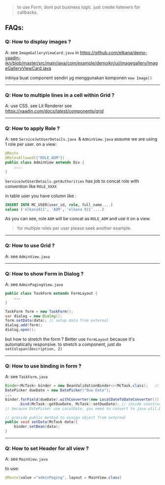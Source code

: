 

> to use Form, dont put business logic. just create listeners for callbacks.


## FAQs:

### Q: How to display images ?

A: see `ImageGalleryViewCard.java` in https://github.com/elkana/demo-vaadin-ikn/blob/master/src/main/java/com/example/demoikn/ui/imagegallery/ImageGalleryViewCard.java

intinya buat component sendiri yg menggunakan komponen `new Image()`

---
### Q: How to multiple lines in a cell within Grid ?

A: use CSS. 
see Lit Renderer
see https://vaadin.com/docs/latest/components/grid

---
### Q: How to apply Role ?

A: see `ServiceJwtUserDetails.java `& `AdminView.java`
assume we are using 1 role per user.
on a view:
```java
@Route
@RolesAllowed({"ROLE_ADM"})
public class AdminView extends Div {
    ....
}
```

`ServiceJwtUserDetails.getAuthorities` has job to concat role with convention like `ROLE_XXXX`

in table user you have column like :
```sql
INSERT INTO MC_USER(user_id, role, full_name....)
values ('elkana911', 'ADM', 'elkana 911'....)
```

As you can see, role `ADM` will be concat as `ROLE_ADM` and use it on a view.

> for multiple roles per user please seek another example.

---
### Q: How to use Grid ?

A: see `AdminView.java`

---
### Q: How to show Form in Dialog ?

A: see `AdminPagingView.java`

```java
public class TaskForm extends FormLayout {
    ...
}

TaskForm form = new TaskForm();
var dialog = new Dialog();
form.setData(data); // setup data from external
dialog.add(form);
dialog.open();
```

but how to stretch the form ? Better use `FormLayout` because it's automatically responsive.
to stretch a component, just do `setColspan(description, 2)`

---
### Q: How to use binding in form ?

A: see `TaskForm.java`
```java
Binder<McTask> binder = new BeanValidationBinder<>(McTask.class);   // global 
DatePicker dueDate = new DatePicker("Due Date");
...
binder.forField(dueDate).withConverter(new LocalDateToDateConverter())
      .bind(McTask::getDueDate, McTask::setDueDate); // inside constructor
// because DatePicker use LocalDate, you need to convert to java.util.Date using LocalDateToDateConverter

// provide public method to assign object from external
public void setData(McTask data){
    binder.setBean(data);
}
```


---
### Q: How to set Header for all view ?

A: see `MainView.java`

to use:
```java
@Route(value ="adminPaging", layout = MainView.class)
```